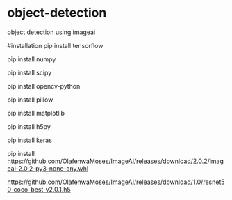 # object-detection
object detection using imageai

#installation
pip install tensorflow

pip install numpy

pip install scipy

pip install opencv-python

pip install pillow

pip install matplotlib

pip install h5py

pip install keras

pip install https://github.com/OlafenwaMoses/ImageAI/releases/download/2.0.2/imageai-2.0.2-py3-none-any.whl

https://github.com/OlafenwaMoses/ImageAI/releases/download/1.0/resnet50_coco_best_v2.0.1.h5
